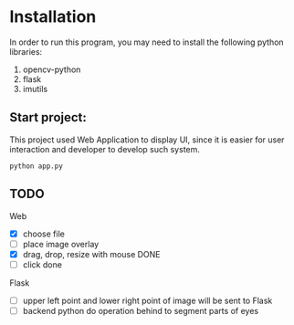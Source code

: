 Installation
===

In order to run this program, you may need to install the following python libraries:

1. opencv-python
2. flask
3. imutils

Start project:
---
This project used Web Application to display UI, since it is easier for user interaction and developer to develop such system.

```
python app.py
```

TODO
---
Web 
- [x] choose file
- [ ] place image overlay 
- [x] drag, drop, resize with mouse DONE
- [ ] click done

Flask
- [ ] upper left point and lower right point of image will be sent to Flask
- [ ] backend python do operation behind to segment parts of eyes